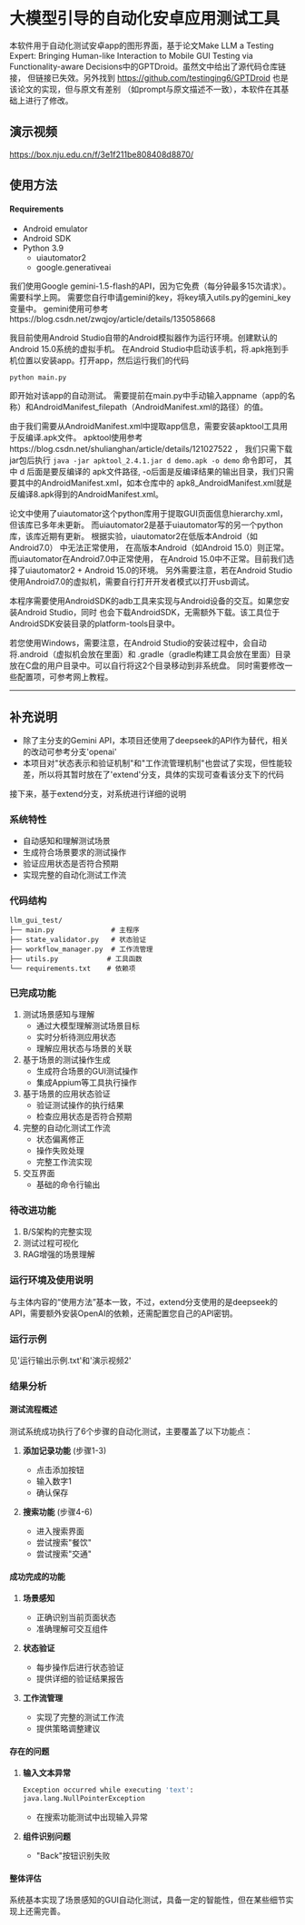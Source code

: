 # 大模型引导的自动化安卓应用测试工具

本软件用于自动化测试安卓app的图形界面，基于论文Make LLM a Testing Expert: Bringing Human-like Interaction to
Mobile GUI Testing via Functionality-aware Decisions中的GPTDroid。虽然文中给出了源代码仓库链接，
但链接已失效。另外找到 https://github.com/testinging6/GPTDroid 也是该论文的实现，但与原文有差别
（如prompt与原文描述不一致），本软件在其基础上进行了修改。
## 演示视频
https://box.nju.edu.cn/f/3e1f211be808408d8870/

## 使用方法
#### Requirements
* Android emulator
* Android SDK
* Python 3.9
  * uiautomator2
  * google.generativeai

我们使用Google gemini-1.5-flash的API，因为它免费（每分钟最多15次请求）。需要科学上网。
需要您自行申请gemini的key，将key填入utils.py的gemini_key变量中。
gemini使用可参考https://blog.csdn.net/zwqjoy/article/details/135058668

我目前使用Android Studio自带的Android模拟器作为运行环境。创建默认的Android 15.0系统的虚拟手机。
在Android Studio中启动该手机，将.apk拖到手机位置以安装app。打开app，然后运行我们的代码

`python main.py`

即开始对该app的自动测试。
需要提前在main.py中手动输入appname（app的名称）和AndroidManifest_filepath（AndroidManifest.xml的路径）的值。

由于我们需要从AndroidManifest.xml中提取app信息，需要安装apktool工具用于反编译.apk文件。
apktool使用参考https://blog.csdn.net/shulianghan/article/details/121027522 ，
我们只需下载jar包后执行 `java -jar apktool_2.4.1.jar d demo.apk -o demo` 命令即可，
其中 d 后面是要反编译的
apk文件路径, -o后面是反编译结果的输出目录，我们只需要其中的AndroidManifest.xml，如本仓库中的
apk8_AndroidManifest.xml就是反编译8.apk得到的AndroidManifest.xml。

论文中使用了uiautomator这个python库用于提取GUI页面信息hierarchy.xml，但该库已多年未更新。
而uiautomator2是基于uiautomator写的另一个python库，该库近期有更新。
根据实验，uiautomator2在低版本Android（如Android7.0） 中无法正常使用，
在高版本Android（如Android 15.0）则正常。而uiautomator在Android7.0中正常使用，
在Android 15.0中不正常。目前我们选择了uiautomator2 + Android 15.0的环境。
另外需要注意，若在Android Studio使用Android7.0的虚拟机，需要自行打开开发者模式以打开usb调试。

本程序需要使用AndroidSDK的adb工具来实现与Android设备的交互。如果您安装Android Studio，同时
也会下载AndroidSDK，无需额外下载。该工具位于AndroidSDK安装目录的platform-tools目录中。

若您使用Windows，需要注意，在Android Studio的安装过程中，会自动将.android（虚拟机会放在里面）和
.gradle（gradle构建工具会放在里面）目录放在C盘的用户目录中。可以自行将这2个目录移动到非系统盘。
同时需要修改一些配置项，可参考网上教程。

---

## 补充说明

* 除了主分支的Gemini API，本项目还使用了deepseek的API作为替代，相关的改动可参考分支'openai'
* 本项目对"状态表示和验证机制"和"工作流管理机制"也尝试了实现，但性能较差，所以将其暂时放在了'extend'分支，具体的实现可查看该分支下的代码

接下来，基于extend分支，对系统进行详细的说明

### 系统特性

* 自动感知和理解测试场景
* 生成符合场景要求的测试操作
* 验证应用状态是否符合预期
* 实现完整的自动化测试工作流

### 代码结构

``` text
llm_gui_test/
├── main.py              # 主程序
├── state_validator.py   # 状态验证
├── workflow_manager.py  # 工作流管理
├── utils.py            # 工具函数
└── requirements.txt    # 依赖项
```

### 已完成功能

1. 测试场景感知与理解
    * 通过大模型理解测试场景目标
    * 实时分析待测应用状态
    * 理解应用状态与场景的关联
2. 基于场景的测试操作生成
    * 生成符合场景的GUI测试操作
    * 集成Appium等工具执行操作
3. 基于场景的应用状态验证
    * 验证测试操作的执行结果
    * 检查应用状态是否符合预期
4. 完整的自动化测试工作流
    * 状态偏离修正
    * 操作失败处理
    * 完整工作流实现
5. 交互界面
    * 基础的命令行输出

### 待改进功能

1. B/S架构的完整实现
2. 测试过程可视化
3. RAG增强的场景理解

### 运行环境及使用说明

与主体内容的“使用方法”基本一致，不过，extend分支使用的是deepseek的API，需要额外安装OpenAI的依赖，还需配置您自己的API密钥。

### 运行示例

见'运行输出示例.txt'和'演示视频2'

### 结果分析

#### 测试流程概述

测试系统成功执行了6个步骤的自动化测试，主要覆盖了以下功能点：

1. **添加记录功能** (步骤1-3)
   * 点击添加按钮
   * 输入数字1
   * 确认保存

2. **搜索功能** (步骤4-6)
   * 进入搜索界面
   * 尝试搜索"餐饮"
   * 尝试搜索"交通"

#### 成功完成的功能

1. **场景感知**
   * 正确识别当前页面状态
   * 准确理解可交互组件

2. **状态验证**
   * 每步操作后进行状态验证
   * 提供详细的验证结果报告

3. **工作流管理**
   * 实现了完整的测试工作流
   * 提供策略调整建议

#### 存在的问题

1. **输入文本异常**

    ``` sh
    Exception occurred while executing 'text':
    java.lang.NullPointerException
    ```

    * 在搜索功能测试中出现输入异常

2. **组件识别问题**

    * "Back"按钮识别失败

#### 整体评估

系统基本实现了场景感知的GUI自动化测试，具备一定的智能性，但在某些细节实现上还需完善。
